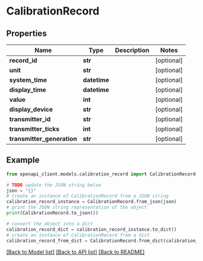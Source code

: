 # CalibrationRecord


## Properties

Name | Type | Description | Notes
------------ | ------------- | ------------- | -------------
**record_id** | **str** |  | [optional] 
**unit** | **str** |  | [optional] 
**system_time** | **datetime** |  | [optional] 
**display_time** | **datetime** |  | [optional] 
**value** | **int** |  | [optional] 
**display_device** | **str** |  | [optional] 
**transmitter_id** | **str** |  | [optional] 
**transmitter_ticks** | **int** |  | [optional] 
**transmitter_generation** | **str** |  | [optional] 

## Example

```python
from openapi_client.models.calibration_record import CalibrationRecord

# TODO update the JSON string below
json = "{}"
# create an instance of CalibrationRecord from a JSON string
calibration_record_instance = CalibrationRecord.from_json(json)
# print the JSON string representation of the object
print(CalibrationRecord.to_json())

# convert the object into a dict
calibration_record_dict = calibration_record_instance.to_dict()
# create an instance of CalibrationRecord from a dict
calibration_record_from_dict = CalibrationRecord.from_dict(calibration_record_dict)
```
[[Back to Model list]](../README.md#documentation-for-models) [[Back to API list]](../README.md#documentation-for-api-endpoints) [[Back to README]](../README.md)


